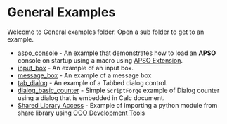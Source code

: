 # General Examples

Welcome to General examples folder. Open a sub folder to get to an example.

- [aspo_console](./apso_console/) - An example that demonstrates how to load an **APSO** console on startup using a macro using [APSO Extension].
- [input_box](./input_box/) - An example of an input box.
- [message_box](./message_box/) - An example of a message box
- [tab_dialog](./tab_dialog/) - An example of a Tabbed dialog control.
- [dialog_basic_counter](./dialog_basic_counter/) - Simple `ScriptForge` example of Dialog counter using a dialog that is embedded in Calc document.
- [Shared Library Access](./odev_share_lib/) - Example of importing a python module from share library using [OOO Development Tools]


[APSO Extension]: https://extensions.libreoffice.org/en/extensions/show/apso-alternative-script-organizer-for-python
[OOO Development Tools]: https://python-ooo-dev-tools.readthedocs.io/en/latest/
